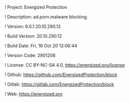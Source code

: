 ! Project: Energized Protection

! Description: ad.porn.malware blocking.

! Version: 6.0.1.20.10.290.12

! Build Version: 20.10.290.12

! Build Date: Fri, 16 Oct 20 12:06:44

! Version Code: 2901206

! License: CC BY-NC-SA 4.0, https://energized.pro/license

! Github: https://github.com/EnergizedProtection/block

! Gitlab: https://gitlab.com/EnergizedProtection/block


! Web: https://energized.pro
